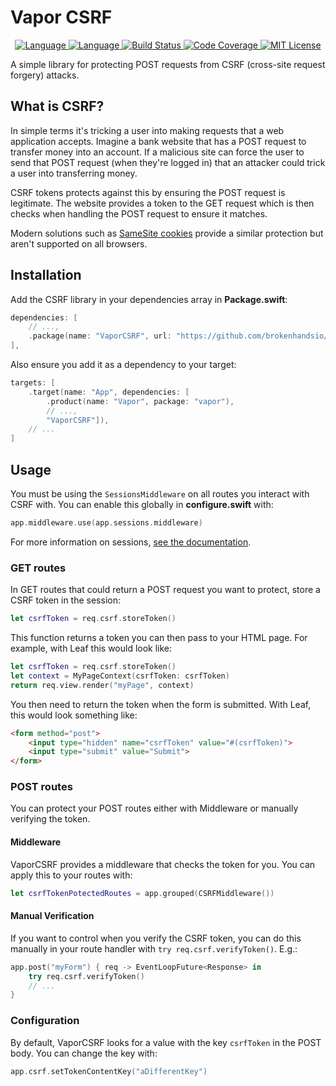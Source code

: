 # Vapor CSRF

<p align="center">
    <a href="https://vapor.codes">
        <img src="http://img.shields.io/badge/Vapor-4-brightgreen.svg" alt="Language">
    </a>
    <a href="https://swift.org">
        <img src="http://img.shields.io/badge/Swift-5.2-brightgreen.svg" alt="Language">
    </a>
    <a href="https://github.com/brokenhandsio/vapor-csrf/actions">
         <img src="https://github.com/brokenhandsio/vapor-csrf/workflows/CI/badge.svg?branch=main" alt="Build Status">
    <a href="https://codecov.io/gh/brokenhandsio/vapor-csrf">
        <img src="https://codecov.io/gh/brokenhandsio/vapor-csrf/branch/main/graph/badge.svg" alt="Code Coverage">
    </a>
    <a href="https://raw.githubusercontent.com/brokenhandsio/vapor-csrf/main/LICENSE">
        <img src="https://img.shields.io/badge/license-MIT-blue.svg" alt="MIT License">
    </a>
</p>

A simple library for protecting POST requests from CSRF (cross-site request forgery) attacks.

## What is CSRF?

In simple terms it's tricking a user into making requests that a web application accepts. Imagine a bank website that has a POST request to transfer money into an account. If a malicious site can force the user to send that POST request (when they're logged in) that an attacker could trick a user into transferring money. 

CSRF tokens protects against this by ensuring the POST request is legitimate. The website provides a token to the GET request which is then checks when handling the POST request to ensure it matches.

Modern solutions such as [SameSite cookies]() provide a similar protection but aren't supported on all browsers.

## Installation

Add the CSRF library in your dependencies array in **Package.swift**:

```swift
dependencies: [
    // ...,
    .package(name: "VaporCSRF", url: "https://github.com/brokenhandsio/vapor-csrf.git", from: "1.0.0")
],
```

Also ensure you add it as a dependency to your target:

```swift
targets: [
    .target(name: "App", dependencies: [
        .product(name: "Vapor", package: "vapor"), 
        // ..., 
        "VaporCSRF"]),
    // ...
]
```

## Usage

You must be using the `SessionsMiddleware` on all routes you interact with CSRF with. You can enable this globally in **configure.swift** with:

```swift
app.middleware.use(app.sessions.middleware)
```

For more information on sessions, [see the documentation](https://docs.vapor.codes/4.0/sessions/).

### GET routes

In GET routes that could return a POST request you want to protect, store a CSRF token in the session:

```swift
let csrfToken = req.csrf.storeToken()
```

This function returns a token you can then pass to your HTML page. For example, with Leaf this would look like:

```swift
let csrfToken = req.csrf.storeToken()
let context = MyPageContext(csrfToken: csrfToken)
return req.view.render("myPage", context)
```

You then need to return the token when the form is submitted. With Leaf, this would look something like:

```html
<form method="post">
    <input type="hidden" name="csrfToken" value="#(csrfToken)">
    <input type="submit" value="Submit">
</form>
```

### POST routes

You can protect your POST routes either with Middleware or manually verifying the token.

#### Middleware

VaporCSRF provides a middleware that checks the token for you. You can apply this to your routes with:

```swift
let csrfTokenPotectedRoutes = app.grouped(CSRFMiddleware())
```

#### Manual Verification

If you want to control when you verify the CSRF token, you can do this manually in your route handler with `try req.csrf.verifyToken()`. E.g.:

```swift
app.post("myForm") { req -> EventLoopFuture<Response> in
    try req.csrf.verifyToken()
    // ...
}
```

### Configuration

By default, VaporCSRF looks for a value with the key `csrfToken` in the POST body. You can change the key with:

```swift
app.csrf.setTokenContentKey("aDifferentKey")
```